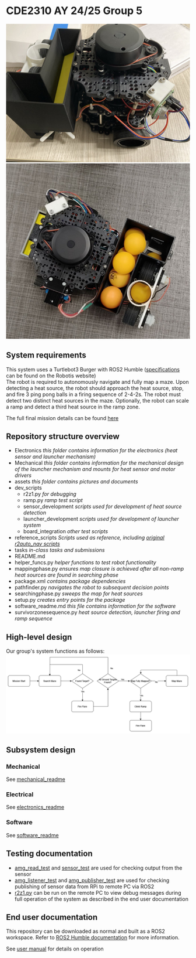 # CDE2310 AY 24/25 Group 5
![Final bot side view](assets/bot_pic3.jpg)
![Final bot top view](assets/bot_pic5.jpg)
## System requirements
This system uses a Turtlebot3 Burger with ROS2 Humble ([specifications](https://emanual.robotis.com/docs/en/platform/turtlebot3/features/#specifications) can be found on the Robotis website)\
The robot is required to autonomously navigate and fully map a maze. Upon detecting a heat source, the robot should approach the heat source, stop, and fire 3 ping pong balls in a firing sequence of 2-4-2s. The robot must detect two distinct heat sources in the maze. Optionally, the robot can scale a ramp and detect a third heat source in the ramp zone.

The full final mission details can be found [here](https://github.com/NickInSynchronicity/EG2310_AY2024-25/blob/main/docs/Mission%20Readme.md)

## Repository structure overview

- Electronics               _this folder contains information for the electronics (heat sensor and launcher mechanism)_
- Mechanical                _this folder contains information for the mechanical design of the launcher mechanism and mounts for heat sensor and motor drivers_
- assets                    _this folder contains pictures and documents_
- dev_scripts
    - r2z1.py                  _for debugging_
    - ramp.py                  _ramp test script_
    - sensor_development       _scripts used for development of heat source detection_
    - launcher_development     _scripts used for development of launcher system_
    - board_integration        _other test scripts_
- reference_scripts         _Scripts used as reference, including [original r2auto_nav scripts](https://github.com/NickInSynchronicity/r2auto_nav_CDE2310)_
- tasks                     _in-class tasks and submissions_
- README.md
- helper_funcs.py           _helper functions to test robot functionality_
- mappingphase.py           _ensures map closure is achieved after all non-ramp heat sources are found in searching phase_
- package.xml               _contains package dependencies_
- pathfinder.py             _navigates the robot to subsequent decision points_
- searchingphase.py         _sweeps the map for heat sources_
- setup.py                  _creates entry points for the package_
- software_readme.md        _this file contains information for the software_
- survivorzonesequence.py   _heat source detection, launcher firing and ramp sequence_


## High-level design
Our group's system functions as follows:
![system flowchart](assets/FinalSolution.png)

## Subsystem design

### Mechanical
See [mechanical_readme](Mechanical/mechanical_readme.md)
### Electrical
See [electronics_readme](Electronics/electronics_readme.md)

### Software
See [software_readme](software_readme.md)

## Testing documentation
- [amg_read_test](dev_scripts/sensor_development/amg_read_test.py) and [sensor_test](dev_scripts/sensor_development/sensor_test.py) are used for checking output from the sensor
- [amg_listener_test](dev_scripts/sensor_development/amg_listener_test.py) and [amg_publisher_test](dev_scripts/sensor_development/amg_publisher_test.py) are used for checking publishing of sensor data from RPi to remote PC via ROS2
- [r2z1.py](dev_scripts/r2z1.py) can be run on the remote PC to view debug messages during full operation of the system as described in the end user documentation

## End user documentation
This repository can be downloaded as normal and built as a ROS2 workspace. Refer to [ROS2 Humble documentation](https://docs.ros.org/en/humble/Tutorials/Beginner-Client-Libraries/Creating-A-Workspace/Creating-A-Workspace.html) for more information. 



See [user manual](assets/end_user_documentation_v1.1.pdf) for details on operation
